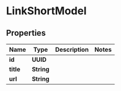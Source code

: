 

# LinkShortModel


## Properties

| Name | Type | Description | Notes |
|------------ | ------------- | ------------- | -------------|
|**id** | **UUID** |  |  |
|**title** | **String** |  |  |
|**url** | **String** |  |  |



